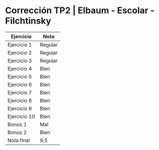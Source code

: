 # Corrección TP2 | Elbaum - Escolar - Filchtinsky

| Ejercicio    | Nota    |
| ------------ | ------- |
| Ejercicio 1  | Regular |
| Ejercicio 2  | Regular |
| Ejercicio 3  | Regular |
| Ejercicio 4  | Bien    |
| Ejercicio 5  | Bien    |
| Ejercicio 6  | Bien    |
| Ejercicio 7  | Bien    |
| Ejercicio 8  | Bien    |
| Ejercicio 9  | Bien    |
| Ejercicio 10 | Bien    |
| Bonus 1      | Mal     |
| Bonus 2      | Bien    |
| Nota final   | 9,5     |
